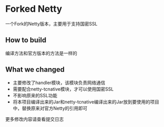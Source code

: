 # Forked Netty 

一个Fork的Netty版本，主要用于支持国密SSL


## How to build

编译方法和官方版本的方法是一样的

## What we changed

* 主要修改了handler模块，该模块负责网络通信
* 需要配合netty-tcnative模块，才可以使用国密SSL
* 不影响原来的SSL功能
* 将本项目编译出来的Jar和netty-tcnative编译出来的Jar放到要使用的项目中，替换原来对官方Netty的引用即可

更多修改内容请查看提交日志
